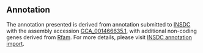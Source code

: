 

Annotation
----------

The annotation presented is derived from annotation submitted to
[INSDC](http://www.insdc.org) with the assembly accession
[GCA\_001466635.1](http://www.ebi.ac.uk/ena/data/view/GCA_001466635.1),
with additional non-coding genes derived from
[Rfam](http://rfam.xfam.org/). For more details, please visit [INSDC
annotation
import](http://ensemblgenomes.org/info/data/insdc_annotation).
